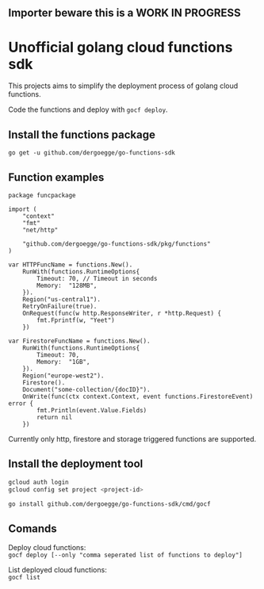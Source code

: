 ## Importer beware this is a **WORK IN PROGRESS**

# Unofficial golang cloud functions sdk

This projects aims to simplify the deployment process of golang cloud functions.

Code the functions and deploy with `gocf deploy`.

## Install the functions package
```
go get -u github.com/dergoegge/go-functions-sdk
```

## Function examples

```golang
package funcpackage

import (
	"context"
	"fmt"
	"net/http"

	"github.com/dergoegge/go-functions-sdk/pkg/functions"
)

var HTTPFuncName = functions.New().
	RunWith(functions.RuntimeOptions{
		Timeout: 70, // Timeout in seconds
		Memory:  "128MB",
	}).
	Region("us-central1").
	RetryOnFailure(true).
	OnRequest(func(w http.ResponseWriter, r *http.Request) {
		fmt.Fprintf(w, "Yeet")
	})

var FirestoreFuncName = functions.New().
	RunWith(functions.RuntimeOptions{
		Timeout: 70,
		Memory:  "1GB",
	}).
	Region("europe-west2").
	Firestore().
	Document("some-collection/{docID}").
	OnWrite(func(ctx context.Context, event functions.FirestoreEvent) error {
		fmt.Println(event.Value.Fields)
		return nil
	})

```

Currently only http, firestore and storage triggered functions are supported.

## Install the deployment tool

```sh
gcloud auth login
gcloud config set project <project-id>

go install github.com/dergoegge/go-functions-sdk/cmd/gocf
```

## Comands

Deploy cloud functions:  
`gocf deploy [--only "comma seperated list of functions to deploy"]`

List deployed cloud functions:  
`gocf list`